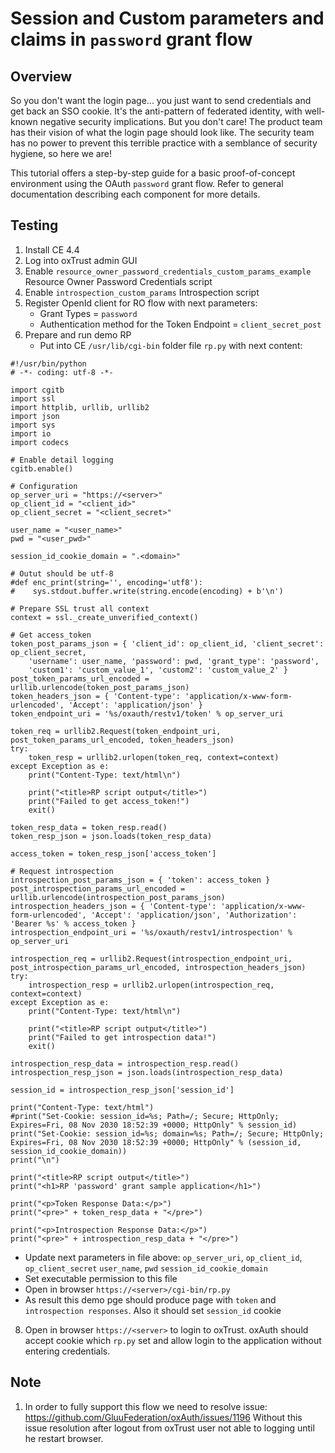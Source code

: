 # Session and Custom parameters and claims in `password` grant flow 

## Overview

So you don't want the login page... you just want to send credentials and get back an SSO cookie. It's the anti-pattern of federated identity, with well-known negative security implications. But you don't care! The product team has their vision of what the login page should look like.  The security team has no power to prevent this terrible practice with a semblance of security hygiene, so here we are! 

This tutorial offers a step-by-step guide for a basic proof-of-concept environment using the OAuth `password` grant flow. Refer to general documentation describing each component for more details.

## Testing

1. Install CE 4.4
2. Log into oxTrust admin GUI
3. Enable `resource_owner_password_credentials_custom_params_example` Resource Owner Password Credentials script
4. Enable `introspection_custom_params` 	Introspection script
5. Register OpenId client for RO flow with next parameters:
   - Grant Types = `password`
   - Authentication method for the Token Endpoint = `client_secret_post` 
6. Prepare and run demo  RP
   - Put into CE `/usr/lib/cgi-bin` folder file `rp.py` with next content:

```
#!/usr/bin/python
# -*- coding: utf-8 -*-

import cgitb
import ssl
import httplib, urllib, urllib2
import json
import sys
import io
import codecs

# Enable detail logging
cgitb.enable()

# Configuration
op_server_uri = "https://<server>"
op_client_id = "<client_id>"
op_client_secret = "<client_secret>"

user_name = "<user_name>"
pwd = "<user_pwd>"

session_id_cookie_domain = ".<domain>"

# Outut should be utf-8
#def enc_print(string='', encoding='utf8'):
#    sys.stdout.buffer.write(string.encode(encoding) + b'\n')

# Prepare SSL trust all context
context = ssl._create_unverified_context()

# Get access_token
token_post_params_json = { 'client_id': op_client_id, 'client_secret': op_client_secret,
    'username': user_name, 'password': pwd, 'grant_type': 'password',
    'custom1': 'custom_value_1', 'custom2': 'custom_value_2' }
post_token_params_url_encoded = urllib.urlencode(token_post_params_json)
token_headers_json = { 'Content-type': 'application/x-www-form-urlencoded', 'Accept': 'application/json' }
token_endpoint_uri = '%s/oxauth/restv1/token' % op_server_uri

token_req = urllib2.Request(token_endpoint_uri, post_token_params_url_encoded, token_headers_json)
try:
    token_resp = urllib2.urlopen(token_req, context=context)
except Exception as e:
    print("Content-Type: text/html\n")

    print("<title>RP script output</title>")
    print("Failed to get access_token!")
    exit()

token_resp_data = token_resp.read()
token_resp_json = json.loads(token_resp_data)

access_token = token_resp_json['access_token']

# Request introspection
introspection_post_params_json = { 'token': access_token }
post_introspection_params_url_encoded = urllib.urlencode(introspection_post_params_json)
introspection_headers_json = { 'Content-type': 'application/x-www-form-urlencoded', 'Accept': 'application/json', 'Authorization': 'Bearer %s' % access_token }
introspection_endpoint_uri = '%s/oxauth/restv1/introspection' % op_server_uri

introspection_req = urllib2.Request(introspection_endpoint_uri, post_introspection_params_url_encoded, introspection_headers_json)
try:
    introspection_resp = urllib2.urlopen(introspection_req, context=context)
except Exception as e:
    print("Content-Type: text/html\n")

    print("<title>RP script output</title>")
    print("Failed to get introspection data!")
    exit()

introspection_resp_data = introspection_resp.read()
introspection_resp_json = json.loads(introspection_resp_data)

session_id = introspection_resp_json['session_id']

print("Content-Type: text/html")
#print("Set-Cookie: session_id=%s; Path=/; Secure; HttpOnly; Expires=Fri, 08 Nov 2030 18:52:39 +0000; HttpOnly" % session_id)
print("Set-Cookie: session_id=%s; domain=%s; Path=/; Secure; HttpOnly; Expires=Fri, 08 Nov 2030 18:52:39 +0000; HttpOnly" % (session_id, session_id_cookie_domain))
print("\n")

print("<title>RP script output</title>")
print("<h1>RP 'password' grant sample application</h1>")

print("<p>Token Response Data:</p>")
print("<pre>" + token_resp_data + "</pre>")

print("<p>Introspection Response Data:</p>")
print("<pre>" + introspection_resp_data + "</pre>")
```

   - Update next parameters in file above:
     `op_server_uri`, `op_client_id`, `op_client_secret` 
     `user_name`, `pwd`
     `session_id_cookie_domain`
   - Set executable permission to this file
   - Open in browser `https://<server>/cgi-bin/rp.py`
   - As result this demo pge should produce page with `token` and `introspection responses`. Also it should set `session_id` cookie      

   8. Open in browser `https://<server>` to login to oxTrust. oxAuth should accept cookie which `rp.py` set and allow login to the application without entering credentials.
   
## Note
   1. In order to fully support this flow we need to resolve issue: https://github.com/GluuFederation/oxAuth/issues/1196
      Without this issue resolution after logout from oxTrust user not able to logging until he restart browser.
      
   
   
